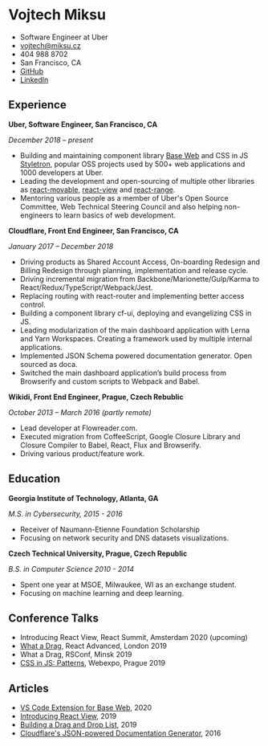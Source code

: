 # Vojtech Miksu

- Software Engineer at Uber
- vojtech@miksu.cz
- 404 988 8702
- San Francisco, CA
- [GitHub](https://github.com/tajo)
- [LinkedIn](https://www.linkedin.com/in/miksu)

## Experience

**Uber, Software Engineer, San Francisco, CA**

_December 2018 – present_

- Building and maintaining component library [Base Web](https://baseweb.design) and CSS in JS [Styletron](https://www/styletron.org), popular OSS projects used by 500+ web applications and 1000 developers at Uber.
- Leading the development and open-sourcing of multiple other libraries as [react-movable](https://github.com/tajo/react-movable), [react-view](https://github.com/uber/react-view) and [react-range](https://github.com/tajo/react-range).
- Mentoring various people as a member of Uber's Open Source Committee, Web Technical Steering Council and also helping non-engineers to learn basics of web development.

**Cloudflare, Front End Engineer, San Francisco, CA**

_January 2017 – December 2018_

- Driving products as Shared Account Access, On-boarding Redesign and Billing Redesign through planning, implementation and release cycle.
- Driving incremental migration from Backbone/Marionette/Gulp/Karma to React/Redux/TypeScript/Webpack/Jest.
- Replacing routing with react-router and implementing better access control.
- Building a component library cf-ui, deploying and evangelizing CSS in JS.
- Leading modularization of the main dashboard application with Lerna and Yarn Workspaces. Creating a framework used by multiple internal applications.
- Implemented JSON Schema powered documentation generator. Open sourced as doca.
- Switched the main dashboard application’s build process from Browserify and custom scripts to Webpack and Babel.

**Wikidi, Front End Engineer, Prague, Czech Rebublic**

_October 2013 – March 2016 (partly remote)_

- Lead developer at Flowreader.com.
- Executed migration from CoffeeScript, Google Closure Library and Closure Compiler to Babel, React, Flux and Browserify.
- Driving various product/feature work.

## Education

**Georgia Institute of Technology, Atlanta, GA**

_M.S. in Cybersecurity, 2015 - 2016_

- Receiver of Naumann-Etienne Foundation Scholarship
- Focusing on network security and DNS datasets visualizations.

**Czech Technical University, Prague, Czech Republic**

_B.S. in Computer Science 2010 - 2014_

- Spent one year at MSOE, Milwaukee, WI as an exchange student.
- Focusing on machine learning and deep learning.

## Conference Talks

- Introducing React View, React Summit, Amsterdam 2020 (upcoming)
- [What a Drag](https://www.youtube.com/watch?v=y_XkQ2qMTSA), React Advanced, London 2019
- What a Drag, RSConf, Minsk 2019
- [CSS in JS: Patterns](https://slideslive.com/38910574/css-in-js-patterns), Webexpo, Prague 2019

## Articles

- [VS Code Extension for Base Web](https://baseweb.design/blog/vs-code-extension/), 2020
- [Introducing React View](https://baseweb.design/blog/introducing-react-view/), 2019
- [Building a Drag and Drop List](https://baseweb.design/blog/drag-and-drop-list/), 2019
- [Cloudflare's JSON-powered Documentation Generator](https://blog.cloudflare.com/cloudflares-json-powered-documentation-generator/), 2016
